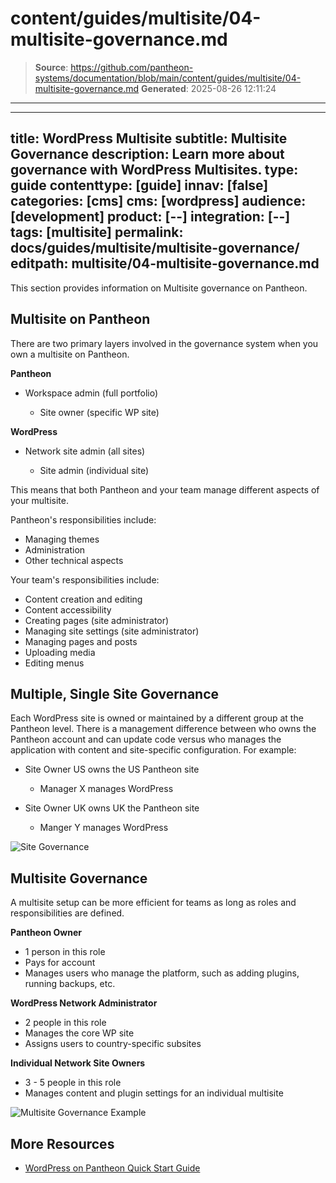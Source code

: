 # content/guides/multisite/04-multisite-governance.md

> **Source**: https://github.com/pantheon-systems/documentation/blob/main/content/guides/multisite/04-multisite-governance.md
> **Generated**: 2025-08-26 12:11:24

---

---
title: WordPress Multisite
subtitle: Multisite Governance
description: Learn more about governance with WordPress Multisites.
type: guide
contenttype: [guide]
innav: [false]
categories: [cms]
cms: [wordpress]
audience: [development]
product: [--]
integration: [--]
tags: [multisite]
permalink: docs/guides/multisite/multisite-governance/
editpath: multisite/04-multisite-governance.md
---

This section provides information on Multisite governance on Pantheon.

## Multisite on Pantheon

There are two primary layers involved in the governance system when you own a multisite on Pantheon.

**Pantheon**

- Workspace admin (full portfolio)

    - Site owner (specific WP site)

**WordPress**

- Network site admin (all sites)

    - Site admin (individual site)

This means that both Pantheon and your team manage different aspects of your multisite.

Pantheon's responsibilities include:

- Managing themes
- Administration
- Other technical aspects

Your team's responsibilities include:

- Content creation and editing
- Content accessibility
- Creating pages (site administrator)
- Managing site settings (site administrator)
- Managing pages and posts
- Uploading media
- Editing menus

## Multiple, Single Site Governance

Each WordPress site is owned or maintained by a different group at the Pantheon level. There is a management difference between who owns the Pantheon account and can update code versus who manages the application with content and site-specific configuration. For example:

- Site Owner US owns the US Pantheon site

    - Manager X manages WordPress

- Site Owner UK owns UK the Pantheon site

    - Manger Y manages WordPress

![Site Governance](../../../images/site-governance-multisite2.png)

## Multisite Governance

A multisite setup can be more efficient for teams as long as roles and responsibilities are defined.

**Pantheon Owner**
- 1 person in this role
- Pays for account
- Manages users who manage the platform, such as adding plugins, running backups, etc.

**WordPress Network Administrator**

- 2 people in this role
- Manages the core WP site
- Assigns users to country-specific subsites

**Individual Network Site Owners**

- 3 - 5 people in this role
- Manages content and plugin settings for an individual multisite

![Multisite Governance Example](../../../images/multisite-governance-example2.png)

## More Resources

- [WordPress on Pantheon Quick Start Guide](/guides/wordpress-pantheon/)

